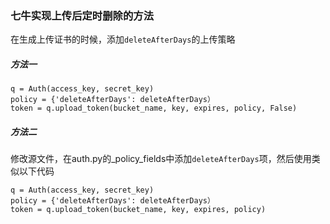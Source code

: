 ### 七牛实现上传后定时删除的方法

在生成上传证书的时候，添加`deleteAfterDays`的上传策略

##### 方法一
```
q = Auth(access_key, secret_key)
policy = {'deleteAfterDays': deleteAfterDays）
token = q.upload_token(bucket_name, key, expires, policy, False)
```

##### 方法二

修改源文件，在auth.py的_policy_fields中添加`deleteAfterDays`项，然后使用类似以下代码

```
q = Auth(access_key, secret_key)
policy = {'deleteAfterDays': deleteAfterDays）
token = q.upload_token(bucket_name, key, expires, policy)
```

